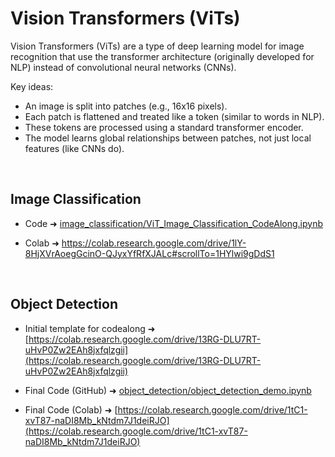 
# Vision Transformers (ViTs)

Vision Transformers (ViTs) are a type of deep learning model for image recognition that use the transformer architecture (originally developed for NLP) instead of convolutional neural networks (CNNs).

Key ideas:
- An image is split into patches (e.g., 16x16 pixels).
- Each patch is flattened and treated like a token (similar to words in NLP).
- These tokens are processed using a standard transformer encoder.
- The model learns global relationships between patches, not just local features (like CNNs do).

<br>



## Image Classification

- Code ➜ [image_classification/ViT_Image_Classification_CodeAlong.ipynb](https://github.com/DSML-march2025-luis/vision-transformers-demos/blob/main/image_classification/ViT_Image_Classification_CodeAlong.ipynb)

- Colab ➜  https://colab.research.google.com/drive/1lY-8HjXVrAoegGcinO-QJyxYfRfXJALc#scrollTo=1HYlwi9gDdS1

<br>


## Object Detection

- Initial template for codealong ➜ [https://colab.research.google.com/drive/13RG-DLU7RT-uHvP0Zw2EAh8jxfqlzgii](https://colab.research.google.com/drive/13RG-DLU7RT-uHvP0Zw2EAh8jxfqlzgii)

- Final Code (GitHub) ➜ [object_detection/object_detection_demo.ipynb](object_detection/object_detection_demo.ipynb)

- Final Code (Colab) ➜ [https://colab.research.google.com/drive/1tC1-xvT87-naDI8Mb_kNtdm7J1deiRJO](https://colab.research.google.com/drive/1tC1-xvT87-naDI8Mb_kNtdm7J1deiRJO)


